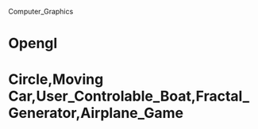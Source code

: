  Computer_Graphics
# Opengl
# Circle,Moving Car,User_Controlable_Boat,Fractal_Generator,Airplane_Game
